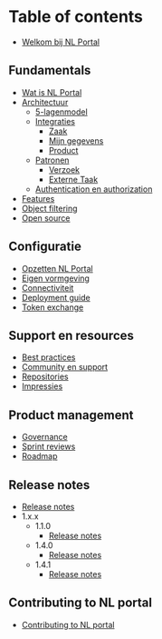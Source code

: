 # Table of contents

* [Welkom bij NL Portal](README.md)

## Fundamentals

* [Wat is NL Portal](fundamentals/wat-is-nl-portal.md)
* [Architectuur](fundamentals/architectuur/README.md)
  * [5-lagenmodel](fundamentals/architectuur/5-lagenmodel.md)
  * [Integraties](fundamentals/architectuur/integraties/README.md)
    * [Zaak](fundamentals/architectuur/integraties/zaak.md)
    * [Mijn gegevens](fundamentals/architectuur/integraties/mijn-gegevens.md)
    * [Product](fundamentals/architectuur/integraties/product.md)
  * [Patronen](fundamentals/architectuur/patronen/README.md)
    * [Verzoek](fundamentals/architectuur/patronen/verzoek.md)
    * [Externe Taak](fundamentals/architectuur/patronen/externe-taak.md)
  * [Authentication en authorization](fundamentals/architectuur/authentication-en-authorization.md)
* [Features](features/features.md)
* [Object filtering](features/zaakinformatieobjecten-filtering/zaakinformatie-object-filtering.md)
* [Open source](fundamentals/open-source.md)


## Configuratie

* [Opzetten NL Portal](configuratie/opzetten-nl-portal.md)
* [Eigen vormgeving](configuratie/eigen-vormgeving.md)
* [Connectiviteit](configuratie/connectiviteit.md)
* [Deployment guide](configuratie/deployment-guide.md)
* [Token exchange](configuratie/tokenexchange.md)

## Support en resources

* [Best practices](support-en-resources/best-practices.md)
* [Community en support](support-en-resources/community-en-support.md)
* [Repositories](support-en-resources/repositories.md)
* [Impressies](support-en-resources/impressies.md)

## Product management

* [Governance](product-management/governance.md)
* [Sprint reviews](product-management/sprintreviews.md)
* [Roadmap](product-management/roadmap.md)

## Release notes

* [Release notes](release-notes/release-notes.md)
* 1.x.x
  * 1.1.0
    * [Release notes](release-notes/major1/1.1.0/release-notes.md)
  * 1.4.0
    * [Release notes](release-notes/major1/1.4.0/release-notes.md)
  * 1.4.1
    * [Release notes](release-notes/major1/1.4.1/release-notes.md)
  
## Contributing to NL portal

* [Contributing to NL portal](contributing/contributing.md)
